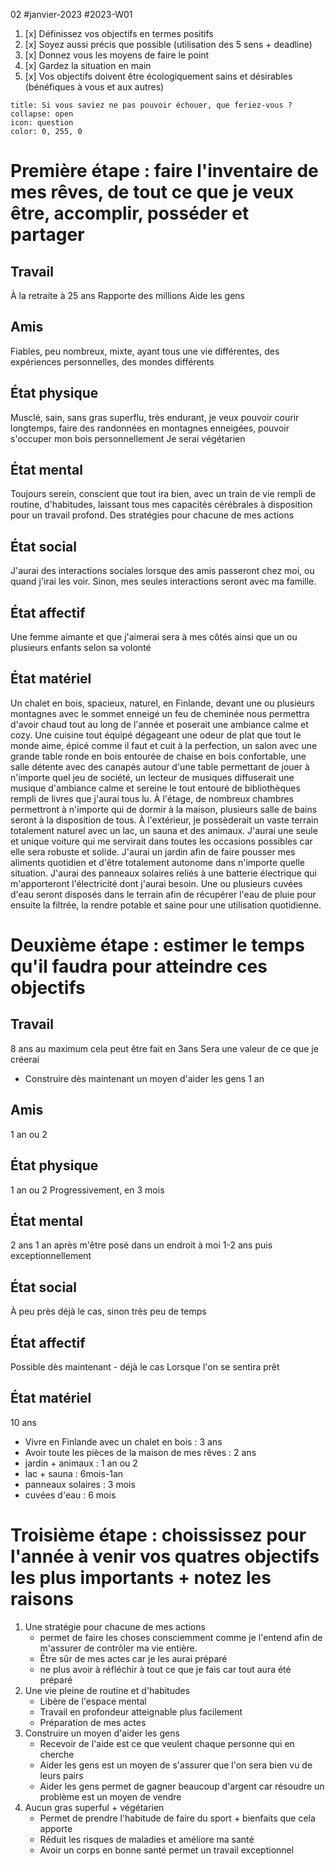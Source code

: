02 #janvier-2023 #2023-W01
1. [x] Définissez vos objectifs en termes positifs
2. [x] Soyez aussi précis que possible (utilisation des 5 sens + deadline)
3. [x] Donnez vous les moyens de faire le point
4. [x] Gardez la situation en main
5. [x] Vos objectifs doivent être écologiquement sains et désirables (bénéfiques à vous et aux autres)

```ad-help
title: Si vous saviez ne pas pouvoir échouer, que feriez-vous ?
collapse: open
icon: question
color: 0, 255, 0
```

# Première étape : faire l'inventaire de mes rêves, de tout ce que je veux être, accomplir, posséder et partager
## Travail
À la retraite à 25 ans
Rapporte des millions
Aide les gens
## Amis
Fiables, peu nombreux, mixte, ayant tous une vie différentes, des expériences personnelles, des mondes différents
## État physique
Musclé, sain, sans gras superflu, très endurant, je veux pouvoir courir longtemps, faire des randonnées en montagnes enneigées, pouvoir s'occuper mon bois personnellement
Je serai végétarien
## État mental
Toujours serein, conscient que tout ira bien, avec un train de vie rempli de routine, d'habitudes, laissant tous mes capacités cérébrales à disposition pour un travail profond.
Des stratégies pour chacune de mes actions
## État social
J'aurai des interactions sociales lorsque des amis passeront chez moi, ou quand j'irai les voir. Sinon, mes seules interactions seront avec ma famille.
## État affectif
Une femme aimante et que j'aimerai sera à mes côtés ainsi que un ou plusieurs enfants selon sa volonté
## État matériel
Un chalet en bois, spacieux, naturel, en Finlande, devant une ou plusieurs montagnes avec le sommet enneigé
un feu de cheminée nous permettra d'avoir chaud tout au long de l'année et poserait une ambiance calme et cozy. Une cuisine tout équipé dégageant une odeur de plat que tout le monde aime, épicé comme il faut et cuit à la perfection, un salon avec une grande table ronde en bois entourée de chaise en bois confortable, une salle détente avec des canapés autour d'une table permettant de jouer à n'importe quel jeu de société, un lecteur de musiques diffuserait une musique d'ambiance calme et sereine le tout entouré de bibliothèques rempli de livres que j'aurai tous lu. À l'étage, de nombreux chambres permettront à n'importe qui de dormir à la maison, plusieurs salle de bains seront à la disposition de tous. 
À l'extérieur, je possèderait un vaste terrain totalement naturel avec un lac, un sauna et des animaux. J'aurai une seule et unique voiture qui me servirait dans toutes les occasions possibles car elle sera robuste et solide. J'aurai un jardin afin de faire pousser mes aliments quotidien et d'être totalement autonome dans n'importe quelle situation. J'aurai des panneaux solaires reliés à une batterie électrique qui m'apporteront l'électricité dont j'aurai besoin. Une ou plusieurs cuvées d'eau seront disposés dans le terrain afin de récupérer l'eau de pluie pour ensuite la filtrée, la rendre potable et saine pour une utilisation quotidienne.
# Deuxième étape : estimer le temps qu'il faudra pour atteindre ces objectifs
## Travail
8 ans au maximum
cela peut être fait en 3ans
Sera une valeur de ce que je créerai
- Construire dès maintenant un moyen d'aider les gens 1 an
## Amis
1 an ou 2
## État physique
1 an ou 2
Progressivement, en 3 mois
## État mental
2 ans
1 an après m'être posé dans un endroit à moi
1-2 ans puis exceptionnellement
## État social
À peu près déjà le cas, sinon très peu de temps
## État affectif
Possible dès maintenant - déjà le cas
Lorsque l'on se sentira prêt
## État matériel
10 ans
 - Vivre en Finlande avec un chalet en bois : 3 ans
 - Avoir toute les pièces de la maison de mes rêves : 2 ans
 - jardin + animaux : 1 an ou 2
 - lac + sauna : 6mois-1an
 - panneaux solaires : 3 mois
 - cuvées d'eau : 6 mois

# Troisième étape : choississez pour l'année à venir vos quatres objectifs les plus importants + notez les raisons
1. Une stratégie pour chacune de mes actions
	- permet de faire les choses consciemment comme je l'entend afin de m'assurer de contrôler ma vie entière.
	- Être sûr de mes actes car je les aurai préparé
	- ne plus avoir à réfléchir à tout ce que je fais car tout aura été préparé
2. Une vie pleine de routine et d'habitudes
	- Libère de l'espace mental
	- Travail en profondeur atteignable plus facilement
	- Préparation de mes actes
3. Construire un moyen d'aider les gens
	- Recevoir de l'aide est ce que veulent chaque personne qui en cherche
	- Aider les gens est un moyen de s'assurer que l'on sera bien vu de leurs pairs
	- Aider les gens permet de gagner beaucoup d'argent car résoudre un problème est un moyen de vendre
4. Aucun gras superful + végétarien
	- Permet de prendre l'habitude de faire du sport + bienfaits que cela apporte
	- Réduit les risques de maladies et améliore ma santé
	- Avoir un corps en bonne santé permet un travail exceptionnel 